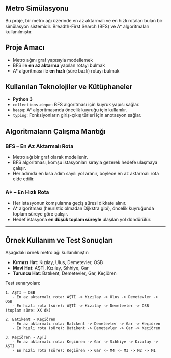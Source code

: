 ## Metro Simülasyonu

Bu proje, bir metro ağı üzerinde en az aktarmalı ve en hızlı rotaları bulan bir simülasyon sistemidir. 
Breadth-First Search (BFS) ve A* algoritmaları kullanılmıştır.

## Proje Amacı

- Metro ağını graf yapısıyla modellemek
- BFS ile **en az aktarma** yapılan rotayı bulmak
- A* algoritması ile **en hızlı** (süre bazlı) rotayı bulmak

## Kullanılan Teknolojiler ve Kütüphaneler

- **Python 3**
- `collections.deque`: BFS algoritması için kuyruk yapısı sağlar.
- `heapq`: A* algoritmasında öncelik kuyruğu için kullanılır.
- `typing`: Fonksiyonların giriş-çıkış türleri için anotasyon sağlar.


## Algoritmaların Çalışma Mantığı

###  BFS – En Az Aktarmalı Rota
- Metro ağı bir graf olarak modellenir.
- BFS algoritması, komşu istasyonları sırayla gezerek hedefe ulaşmaya çalışır.
- Her adımda en kısa adım sayılı yol aranır, böylece en az aktarmalı rota elde edilir.

###  A* – En Hızlı Rota
- Her istasyonun komşularına geçiş süresi dikkate alınır.
- A* algoritması (heuristic olmadan Dijkstra gibi), öncelik kuyruğunda toplam süreye göre çalışır.
- Hedef istasyona **en düşük toplam süreyle** ulaşılan yol döndürülür.

---

## Örnek Kullanım ve Test Sonuçları

Aşağıdaki örnek metro ağı kullanılmıştır:

- **Kırmızı Hat**: Kızılay, Ulus, Demetevler, OSB
- **Mavi Hat**: AŞTİ, Kızılay, Sıhhiye, Gar
- **Turuncu Hat**: Batıkent, Demetevler, Gar, Keçiören

Test senaryoları:

```text
1. AŞTİ ➝ OSB
   - En az aktarmalı rota: AŞTİ -> Kızılay -> Ulus -> Demetevler -> OSB
   - En hızlı rota (süre): AŞTİ -> Kızılay -> Demetevler -> OSB (toplam süre: XX dk)

2. Batıkent ➝ Keçiören
   - En az aktarmalı rota: Batıkent -> Demetevler -> Gar -> Keçiören
   - En hızlı rota (süre): Batıkent -> Demetevler -> Gar -> Keçiören

3. Keçiören ➝ AŞTİ
   - En az aktarmalı rota: Keçiören -> Gar -> Sıhhiye -> Kızılay -> AŞTİ
   - En hızlı rota (süre): Keçiören -> Gar -> M4 -> M3 -> M2 -> M1
